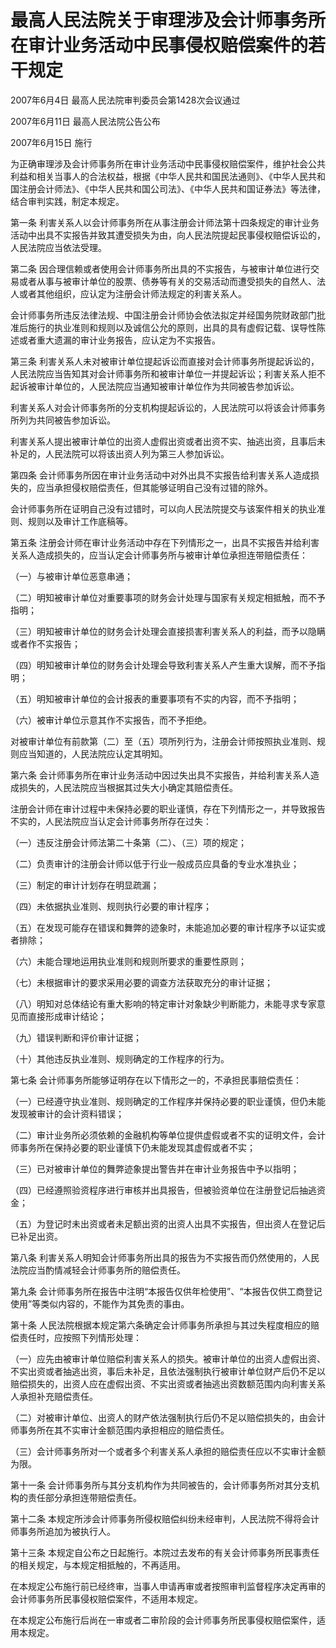 # 最高人民法院关于审理涉及会计师事务所在审计业务活动中民事侵权赔偿案件的若干规定

2007年6月4日 最高人民法院审判委员会第1428次会议通过

2007年6月11日 最高人民法院公告公布

2007年6月15日 施行



为正确审理涉及会计师事务所在审计业务活动中民事侵权赔偿案件，维护社会公共利益和相关当事人的合法权益，根据《中华人民共和国民法通则》、《中华人民共和国注册会计师法》、《中华人民共和国公司法》、《中华人民共和国证券法》等法律，结合审判实践，制定本规定。

第一条 利害关系人以会计师事务所在从事注册会计师法第十四条规定的审计业务活动中出具不实报告并致其遭受损失为由，向人民法院提起民事侵权赔偿诉讼的，人民法院应当依法受理。

第二条 因合理信赖或者使用会计师事务所出具的不实报告，与被审计单位进行交易或者从事与被审计单位的股票、债券等有关的交易活动而遭受损失的自然人、法人或者其他组织，应认定为注册会计师法规定的利害关系人。

会计师事务所违反法律法规、中国注册会计师协会依法拟定并经国务院财政部门批准后施行的执业准则和规则以及诚信公允的原则，出具的具有虚假记载、误导性陈述或者重大遗漏的审计业务报告，应认定为不实报告。

第三条 利害关系人未对被审计单位提起诉讼而直接对会计师事务所提起诉讼的，人民法院应当告知其对会计师事务所和被审计单位一并提起诉讼；利害关系人拒不起诉被审计单位的，人民法院应当通知被审计单位作为共同被告参加诉讼。

利害关系人对会计师事务所的分支机构提起诉讼的，人民法院可以将该会计师事务所列为共同被告参加诉讼。

利害关系人提出被审计单位的出资人虚假出资或者出资不实、抽逃出资，且事后未补足的，人民法院可以将该出资人列为第三人参加诉讼。

第四条 会计师事务所因在审计业务活动中对外出具不实报告给利害关系人造成损失的，应当承担侵权赔偿责任，但其能够证明自己没有过错的除外。

会计师事务所在证明自己没有过错时，可以向人民法院提交与该案件相关的执业准则、规则以及审计工作底稿等。

第五条 注册会计师在审计业务活动中存在下列情形之一，出具不实报告并给利害关系人造成损失的，应当认定会计师事务所与被审计单位承担连带赔偿责任：

（一）与被审计单位恶意串通；

（二）明知被审计单位对重要事项的财务会计处理与国家有关规定相抵触，而不予指明；

（三）明知被审计单位的财务会计处理会直接损害利害关系人的利益，而予以隐瞒或者作不实报告；

（四）明知被审计单位的财务会计处理会导致利害关系人产生重大误解，而不予指明；

（五）明知被审计单位的会计报表的重要事项有不实的内容，而不予指明；

（六）被审计单位示意其作不实报告，而不予拒绝。

对被审计单位有前款第（二）至（五）项所列行为，注册会计师按照执业准则、规则应当知道的，人民法院应认定其明知。

第六条 会计师事务所在审计业务活动中因过失出具不实报告，并给利害关系人造成损失的，人民法院应当根据其过失大小确定其赔偿责任。

注册会计师在审计过程中未保持必要的职业谨慎，存在下列情形之一，并导致报告不实的，人民法院应当认定会计师事务所存在过失：

（一）违反注册会计师法第二十条第（二）、（三）项的规定；

（二）负责审计的注册会计师以低于行业一般成员应具备的专业水准执业；

（三）制定的审计计划存在明显疏漏；

（四）未依据执业准则、规则执行必要的审计程序；

（五）在发现可能存在错误和舞弊的迹象时，未能追加必要的审计程序予以证实或者排除；

（六）未能合理地运用执业准则和规则所要求的重要性原则；

（七）未根据审计的要求采用必要的调查方法获取充分的审计证据；

（八）明知对总体结论有重大影响的特定审计对象缺少判断能力，未能寻求专家意见而直接形成审计结论；

（九）错误判断和评价审计证据；

（十）其他违反执业准则、规则确定的工作程序的行为。

第七条 会计师事务所能够证明存在以下情形之一的，不承担民事赔偿责任：

（一）已经遵守执业准则、规则确定的工作程序并保持必要的职业谨慎，但仍未能发现被审计的会计资料错误；

（二）审计业务所必须依赖的金融机构等单位提供虚假或者不实的证明文件，会计师事务所在保持必要的职业谨慎下仍未能发现其虚假或者不实；

（三）已对被审计单位的舞弊迹象提出警告并在审计业务报告中予以指明；

（四）已经遵照验资程序进行审核并出具报告，但被验资单位在注册登记后抽逃资金；

（五）为登记时未出资或者未足额出资的出资人出具不实报告，但出资人在登记后已补足出资。

第八条 利害关系人明知会计师事务所出具的报告为不实报告而仍然使用的，人民法院应当酌情减轻会计师事务所的赔偿责任。

第九条 会计师事务所在报告中注明“本报告仅供年检使用”、“本报告仅供工商登记使用”等类似内容的，不能作为其免责的事由。

第十条 人民法院根据本规定第六条确定会计师事务所承担与其过失程度相应的赔偿责任时，应按照下列情形处理：

（一）应先由被审计单位赔偿利害关系人的损失。被审计单位的出资人虚假出资、不实出资或者抽逃出资，事后未补足，且依法强制执行被审计单位财产后仍不足以赔偿损失的，出资人应在虚假出资、不实出资或者抽逃出资数额范围内向利害关系人承担补充赔偿责任。

（二）对被审计单位、出资人的财产依法强制执行后仍不足以赔偿损失的，由会计师事务所在其不实审计金额范围内承担相应的赔偿责任。

（三）会计师事务所对一个或者多个利害关系人承担的赔偿责任应以不实审计金额为限。

第十一条 会计师事务所与其分支机构作为共同被告的，会计师事务所对其分支机构的责任部分承担连带赔偿责任。

第十二条 本规定所涉会计师事务所侵权赔偿纠纷未经审判，人民法院不得将会计师事务所追加为被执行人。

第十三条 本规定自公布之日起施行。本院过去发布的有关会计师事务所民事责任的相关规定，与本规定相抵触的，不再适用。

在本规定公布施行前已经终审，当事人申请再审或者按照审判监督程序决定再审的会计师事务所民事侵权赔偿案件，不适用本规定。

在本规定公布施行后尚在一审或者二审阶段的会计师事务所民事侵权赔偿案件，适用本规定。